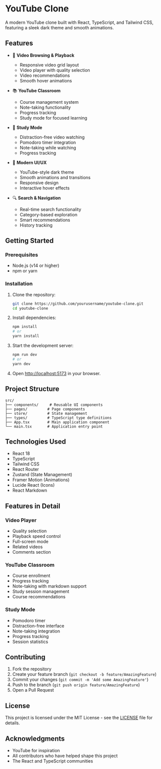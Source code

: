 # YouTube Clone

A modern YouTube clone built with React, TypeScript, and Tailwind CSS, featuring a sleek dark theme and smooth animations.

## Features

- 🎥 **Video Browsing & Playback**
  - Responsive video grid layout
  - Video player with quality selection
  - Video recommendations
  - Smooth hover animations

- 📚 **YouTube Classroom**
  - Course management system
  - Note-taking functionality
  - Progress tracking
  - Study mode for focused learning

- 🎯 **Study Mode**
  - Distraction-free video watching
  - Pomodoro timer integration
  - Note-taking while watching
  - Progress tracking

- 🎨 **Modern UI/UX**
  - YouTube-style dark theme
  - Smooth animations and transitions
  - Responsive design
  - Interactive hover effects

- 🔍 **Search & Navigation**
  - Real-time search functionality
  - Category-based exploration
  - Smart recommendations
  - History tracking

## Getting Started

### Prerequisites

- Node.js (v14 or higher)
- npm or yarn

### Installation

1. Clone the repository:
   ```bash
   git clone https://github.com/yourusername/youtube-clone.git
   cd youtube-clone
   ```

2. Install dependencies:
   ```bash
   npm install
   # or
   yarn install
   ```

3. Start the development server:
   ```bash
   npm run dev
   # or
   yarn dev
   ```

4. Open [http://localhost:5173](http://localhost:5173) in your browser.

## Project Structure

```
src/
├── components/     # Reusable UI components
├── pages/         # Page components
├── store/         # State management
├── types/         # TypeScript type definitions
├── App.tsx        # Main application component
└── main.tsx       # Application entry point
```

## Technologies Used

- React 18
- TypeScript
- Tailwind CSS
- React Router
- Zustand (State Management)
- Framer Motion (Animations)
- Lucide React (Icons)
- React Markdown

## Features in Detail

### Video Player
- Quality selection
- Playback speed control
- Full-screen mode
- Related videos
- Comments section

### YouTube Classroom
- Course enrollment
- Progress tracking
- Note-taking with markdown support
- Study session management
- Course recommendations

### Study Mode
- Pomodoro timer
- Distraction-free interface
- Note-taking integration
- Progress tracking
- Session statistics

## Contributing

1. Fork the repository
2. Create your feature branch (`git checkout -b feature/AmazingFeature`)
3. Commit your changes (`git commit -m 'Add some AmazingFeature'`)
4. Push to the branch (`git push origin feature/AmazingFeature`)
5. Open a Pull Request

## License

This project is licensed under the MIT License - see the [LICENSE](LICENSE) file for details.

## Acknowledgments

- YouTube for inspiration
- All contributors who have helped shape this project
- The React and TypeScript communities 
